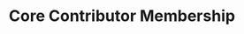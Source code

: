 ---
description: Take $1 a month of your membership for a lifetime!
link: https://jupitersignal.memberful.com/checkout?plan=52946&coupon=summer
shortname: memberful.com-lup
title: Core Contributor Membership
---